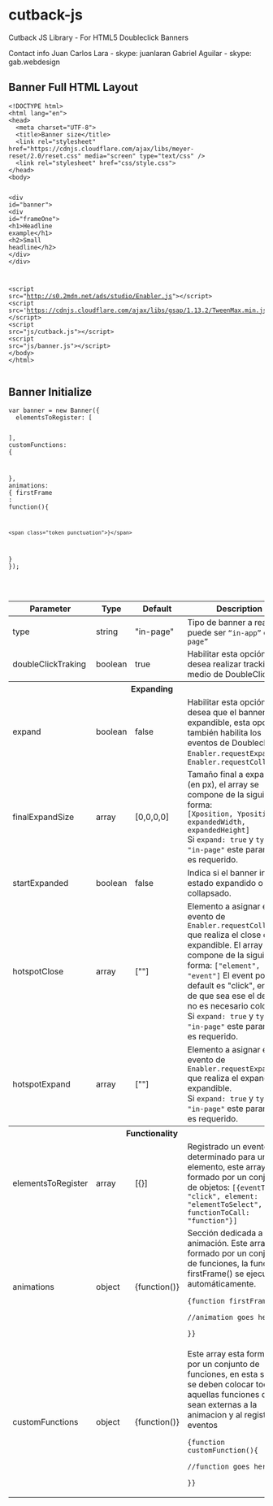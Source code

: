 # cutback-js
Cutback JS Library - For HTML5 Doubleclick Banners

Contact info
Juan Carlos Lara - skype: juanlaran
Gabriel Aguilar - skype: gab.webdesign

<h2>Banner Full HTML Layout</h2>

<div class="content">
                <pre class=" language-markup" data-src="code/index.html"><code class=" language-markup"><span class="token doctype">&lt;!DOCTYPE html&gt;</span>
<span class="token tag"><span class="token tag"><span class="token punctuation">&lt;</span>html</span> <span class="token attr-name">lang</span><span class="token attr-value"><span class="token punctuation">=</span><span class="token punctuation">"</span>en<span class="token punctuation">"</span></span><span class="token punctuation">&gt;</span></span>
<span class="token tag"><span class="token tag"><span class="token punctuation">&lt;</span>head</span><span class="token punctuation">&gt;</span></span>
  <span class="token tag"><span class="token tag"><span class="token punctuation">&lt;</span>meta</span> <span class="token attr-name">charset</span><span class="token attr-value"><span class="token punctuation">=</span><span class="token punctuation">"</span>UTF-8<span class="token punctuation">"</span></span><span class="token punctuation">&gt;</span></span>
  <span class="token tag"><span class="token tag"><span class="token punctuation">&lt;</span>title</span><span class="token punctuation">&gt;</span></span>Banner size<span class="token tag"><span class="token tag"><span class="token punctuation">&lt;/</span>title</span><span class="token punctuation">&gt;</span></span>
  <span class="token tag"><span class="token tag"><span class="token punctuation">&lt;</span>link</span> <span class="token attr-name">rel</span><span class="token attr-value"><span class="token punctuation">=</span><span class="token punctuation">"</span>stylesheet<span class="token punctuation">"</span></span> <span class="token attr-name">href</span><span class="token attr-value"><span class="token punctuation">=</span><span class="token punctuation">"</span>https://cdnjs.cloudflare.com/ajax/libs/meyer-reset/2.0/reset.css<span class="token punctuation">"</span></span> <span class="token attr-name">media</span><span class="token attr-value"><span class="token punctuation">=</span><span class="token punctuation">"</span>screen<span class="token punctuation">"</span></span> <span class="token attr-name">type</span><span class="token attr-value"><span class="token punctuation">=</span><span class="token punctuation">"</span>text/css<span class="token punctuation">"</span></span> <span class="token punctuation">/&gt;</span></span>
  <span class="token tag"><span class="token tag"><span class="token punctuation">&lt;</span>link</span> <span class="token attr-name">rel</span><span class="token attr-value"><span class="token punctuation">=</span><span class="token punctuation">"</span>stylesheet<span class="token punctuation">"</span></span> <span class="token attr-name">href</span><span class="token attr-value"><span class="token punctuation">=</span><span class="token punctuation">"</span>css/style.css<span class="token punctuation">"</span></span><span class="token punctuation">&gt;</span></span>
<span class="token tag"><span class="token tag"><span class="token punctuation">&lt;/</span>head</span><span class="token punctuation">&gt;</span></span>
<span class="token tag"><span class="token tag"><span class="token punctuation">&lt;</span>body</span><span class="token punctuation">&gt;</span></span>

  <span class="token tag"><span class="token tag"><span class="token punctuation">&lt;</span>div</span> <span class="token attr-name">id</span><span class="token attr-value"><span class="token punctuation">=</span><span class="token punctuation">"</span>banner<span class="token punctuation">"</span></span><span class="token punctuation">&gt;</span></span>
    <span class="token tag"><span class="token tag"><span class="token punctuation">&lt;</span>div</span> <span class="token attr-name">id</span><span class="token attr-value"><span class="token punctuation">=</span><span class="token punctuation">"</span>frameOne<span class="token punctuation">"</span></span><span class="token punctuation">&gt;</span></span>
      <span class="token tag"><span class="token tag"><span class="token punctuation">&lt;</span>h1</span><span class="token punctuation">&gt;</span></span>Headline example<span class="token tag"><span class="token tag"><span class="token punctuation">&lt;/</span>h1</span><span class="token punctuation">&gt;</span></span>
      <span class="token tag"><span class="token tag"><span class="token punctuation">&lt;</span>h2</span><span class="token punctuation">&gt;</span></span>Small headline<span class="token tag"><span class="token tag"><span class="token punctuation">&lt;/</span>h2</span><span class="token punctuation">&gt;</span></span>
    <span class="token tag"><span class="token tag"><span class="token punctuation">&lt;/</span>div</span><span class="token punctuation">&gt;</span></span>
  <span class="token tag"><span class="token tag"><span class="token punctuation">&lt;/</span>div</span><span class="token punctuation">&gt;</span></span>

  <span class="token script language-javascript"><span class="token tag"><span class="token tag"><span class="token punctuation">&lt;</span>script</span> <span class="token attr-name">src</span><span class="token attr-value"><span class="token punctuation">=</span><span class="token punctuation">"</span>http://s0.2mdn.net/ads/studio/Enabler.js<span class="token punctuation">"</span></span><span class="token punctuation">&gt;</span></span><span class="token tag"><span class="token tag"><span class="token punctuation">&lt;/</span>script</span><span class="token punctuation">&gt;</span></span></span>
  <span class="token script language-javascript"><span class="token tag"><span class="token tag"><span class="token punctuation">&lt;</span>script</span> <span class="token attr-name">src</span><span class="token attr-value"><span class="token punctuation">=</span>'https://cdnjs.cloudflare.com/ajax/libs/gsap/1.13.2/TweenMax.min.js'</span><span class="token punctuation">&gt;</span></span><span class="token tag"><span class="token tag"><span class="token punctuation">&lt;/</span>script</span><span class="token punctuation">&gt;</span></span></span>
  <span class="token script language-javascript"><span class="token tag"><span class="token tag"><span class="token punctuation">&lt;</span>script</span> <span class="token attr-name">src</span><span class="token attr-value"><span class="token punctuation">=</span><span class="token punctuation">"</span>js/cutback.js<span class="token punctuation">"</span></span><span class="token punctuation">&gt;</span></span><span class="token tag"><span class="token tag"><span class="token punctuation">&lt;/</span>script</span><span class="token punctuation">&gt;</span></span></span>
  <span class="token script language-javascript"><span class="token tag"><span class="token tag"><span class="token punctuation">&lt;</span>script</span> <span class="token attr-name">src</span><span class="token attr-value"><span class="token punctuation">=</span><span class="token punctuation">"</span>js/banner.js<span class="token punctuation">"</span></span><span class="token punctuation">&gt;</span></span><span class="token tag"><span class="token tag"><span class="token punctuation">&lt;/</span>script</span><span class="token punctuation">&gt;</span></span></span>
<span class="token tag"><span class="token tag"><span class="token punctuation">&lt;/</span>body</span><span class="token punctuation">&gt;</span></span>
<span class="token tag"><span class="token tag"><span class="token punctuation">&lt;/</span>html</span><span class="token punctuation">&gt;</span></span></code></pre>
            </div>
            
            
<h2>Banner Initialize</h2>

<div class="content">
				<pre data-src="code/script.js" class=" language-javascript"><code class=" language-javascript"><span class="token keyword">var</span> banner <span class="token operator">=</span> <span class="token keyword">new</span> <span class="token class-name">Banner</span><span class="token punctuation">(</span><span class="token punctuation">{</span>
  elementsToRegister<span class="token punctuation">:</span> <span class="token punctuation">[</span>

  <span class="token punctuation">]</span><span class="token punctuation">,</span>
  customFunctions<span class="token punctuation">:</span> <span class="token punctuation">{</span>

  <span class="token punctuation">}</span><span class="token punctuation">,</span>
  animations<span class="token punctuation">:</span> <span class="token punctuation">{</span>
    firstFrame <span class="token punctuation">:</span> <span class="token keyword">function</span><span class="token punctuation">(</span><span class="token punctuation">)</span><span class="token punctuation">{</span>
      
    <span class="token punctuation">}</span>
  <span class="token punctuation">}</span>
<span class="token punctuation">}</span><span class="token punctuation">)</span><span class="token punctuation">;</span></code></pre>                
            </div>

<table style="width:100%">
                    <thead>
                        <tr>
                            <th>Parameter</th>
                            <th>Type</th>
                            <th>Default</th>
                            <th>Description</th>
                        </tr>
                    </thead>
                    <tbody>
                        <tr>
                            <td>type</td>
                            <td>string</td>
                            <td>"in-page"</td>
                            <td>Tipo de banner a realizar, puede ser <code class="notPrism">“in-app”</code> o <code class="notPrism">“in-page”</code></td>
                        </tr>
                        <tr>
                            <td>doubleClickTraking</td>
                            <td>boolean</td>
                            <td>true</td>
                            <td>Habilitar esta opción si se desea realizar tracking por medio de DoubleClick.</td>
                        </tr>
                        <tr>
                        	<th colspan="4">Expanding</th>
                        </tr>
                        <tr>
                            <td>expand</td>
                            <td>boolean</td>
                            <td>false</td>
                            <td>Habilitar esta opción si se desea que el banner sea expandible, esta opción también habilita los eventos de Doubleclick <code class="notPrism">Enabler.requestExpand()</code> y <code class="notPrism">Enabler.requestCollapse()</code></td>
                        </tr>
                        <tr>
                            <td>finalExpandSize</td>
                            <td>array</td>
                            <td>[0,0,0,0]</td>
                            <td>
                            	Tamaño final a expandir (en px), el array se compone de la siguiente forma: <br/> <code class="notPrism">[Xposition, Yposition, expandedWidth, expandedHeight]</code>
                            	<div class="important-note">Si <code class="notPrism">expand: true</code> y <code class="notPrism">type: "in-page"</code> este parametro es requerido.</div>
                            </td>
                        </tr>
                        <tr>
                            <td>startExpanded</td>
                            <td>boolean</td>
                            <td>false</td>
                            <td>Indica si el banner inicia en estado expandido o collapsado.</td>
                        </tr>
                        <tr>
                            <td>hotspotClose</td>
                            <td>array</td>
                            <td>[""]</td>
                            <td>
								Elemento a asignar el evento de <code class="notPrism">Enabler.requestCollapse()</code> que realiza el close del expandible. El array se compone de la siguiente forma: <code class="notPrism">["element", "event"]</code> El event por default es "click", en caso de que sea ese el deseado no es necesario colocarlo.
								<div class="important-note">Si <code class="notPrism">expand: true</code> y <code class="notPrism">type: "in-page"</code> este parametro es requerido.</div>
                            </td>
                        </tr>
                        <tr>
                            <td>hotspotExpand</td>
                            <td>array</td>
                            <td>[""]</td>
                            <td>
								Elemento a asignar el evento de <code class="notPrism">Enabler.requestExpand()</code> que realiza el expand del expandible.
								<div class="important-note">Si <code class="notPrism">expand: true</code> y <code class="notPrism">type: "in-page"</code> este parametro es requerido.</div>
                            </td>
                        </tr>
                        <tr>
                        	<th colspan="4">Functionality</th>
                        </tr>
                        <tr>
                            <td>elementsToRegister</td>
                            <td>array</td>
                            <td>[{}]</td>
                            <td>
                            	Registrado un evento determinado para un elemento, este array esta formado por un conjunto de objetos:
								<code class="notPrism">[{eventType: "click", element: "elementToSelect", functionToCall: "function"}]</code>
                            </td>
                        </tr>
                        <tr>
                            <td>animations</td>
                            <td>object</td>
                            <td>{function()}</td>
                            <td>
                            	Sección dedicada a las animación. Este array esta formado por un conjunto de funciones, la function firstFrame() se ejecutará automáticamente.
                            	<code class="notPrism">
                            	{function firstFrame(){
                            		//animation goes here
                            	}}
                            	</code>
                            </td>
                        </tr>
                        <tr>
                            <td>customFunctions</td>
                            <td>object</td>
                            <td>{function()}</td>
                            <td>
                            	Este array esta formado por un conjunto de funciones, en esta seccion se deben colocar todas aquellas funciones que sean externas a la animacion y al registro de eventos
								<code class="notPrism">
								{function customFunction(){
                            		//function goes here
                            	}}
                            	</code>
                            </td>
                        </tr>
                    </tbody>
                </table>
